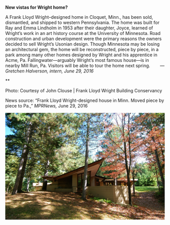 **New vistas for Wright home?**

A Frank Lloyd Wright–designed home in Cloquet, Minn., has been sold, dismantled, and shipped to western Pennsylvania. The home was built for Ray and Emma Lindholm in 1953 after their daughter, Joyce, learned of Wright’s work in an art history course at the University of Minnesota. Road construction and urban development were the primary reasons the owners decided to sell Wright’s Usonian design. Though Minnesota may be losing an architectural gem, the home will be reconstructed, piece by piece, in a park among many other homes designed by Wright and his apprentice in Acme, Pa. Fallingwater—arguably Wright’s most famous house—is in nearby Mill Run, Pa. Visitors will be able to tour the home next spring.        —*Gretchen Halverson, intern, June 29, 2016*

**

Photo: Courtesy of John Clouse | Frank Lloyd Wright Building Conservancy

News source: “Frank Lloyd Wright-designed house in Minn. Moved piece by piece to Pa.,” *MPRNews,* June 29, 2016

![](../images/29-6-16_72.11_WrightEDIT-1.jpeg)
